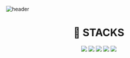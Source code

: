 ![header](https://capsule-render.vercel.app/api?type=Waving&color=gradient&customColorList=14,15,18,28&height=350&section=header&text=%20Hello!%20I'm%20Bora!%20&animation=fadeIn&fontColor=424242&fontSize=90&fontAlign=50&descSize=30)   

<div align=center><h1>🌱 STACKS</h1></div>
<div align=center>
<img src="https://img.shields.io/badge/javascript-F7DF1E?style=flat-squar&logo=javascript&logoColor=white">
<img src="https://img.shields.io/badge/HTML5-E34F26?style=flat-square&logo=HTML5&logoColor=white"/>
<img src="https://img.shields.io/badge/CSS3-1572B6?style=flat-square&logo=CSS3&logoColor=white"/>
<img src="https://img.shields.io/badge/jQuery-0769AD?style=flat-square&logo=jQuery&logoColor=white"/>
<img src="https://img.shields.io/badge/Vue.js-35495E?style=flat-square&logo=vuedotjs&logoColor=4FC08D"/>
</div>
</br>
</br>
</br>
